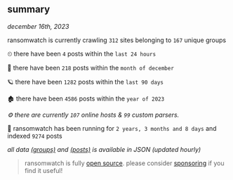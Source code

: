 
## summary
_december 16th, 2023_

ransomwatch is currently crawling `312` sites belonging to `167` unique groups

⏲ there have been `4` posts within the `last 24 hours`

🦈 there have been `218` posts within the `month of december`

🪐 there have been `1282` posts within the `last 90 days`

🏚 there have been `4586` posts within the `year of 2023`

_⚙️ there are currently `107` online hosts & `99` custom parsers._

🦕 ransomwatch has been running for `2 years, 3 months and 8 days` and indexed `9274` posts

_all data  [(groups)](http://ransomwhat.telemetry.ltd/groups) and [(posts)](http://ransomwhat.telemetry.ltd/posts) is available in JSON (updated hourly)_

> ransomwatch is fully [open source](https://github.com/joshhighet/ransomwatch#ransomwatch--). please consider [sponsoring](https://github.com/sponsors/joshhighet) if you find it useful!
